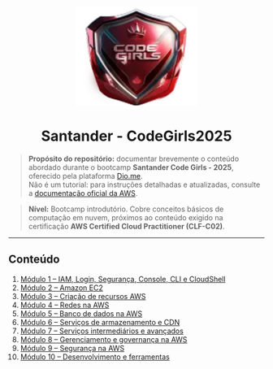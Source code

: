 

<p align="center">
  <img src="./iconSantander.png" alt="Santander - CodeGirls2025" width="240" />
</p>

<h1 align="center">Santander - CodeGirls2025</h1>



> **Propósito do repositório:** documentar brevemente o conteúdo abordado durante o bootcamp **Santander Code Girls - 2025**, oferecido pela plataforma [Dio.me](https://www.dio.me/en).  
> Não é um tutorial: para instruções detalhadas e atualizadas, consulte a [documentação oficial da AWS](https://docs.aws.amazon.com/).

> **Nível:** Bootcamp introdutório. Cobre conceitos básicos de computação em nuvem, próximos ao conteúdo exigido na certificação **AWS Certified Cloud Practitioner (CLF-C02)**.

---

## Conteúdo

1. [Módulo 1 – IAM, Login, Segurança, Console, CLI e CloudShell](./Module01/module01.md)  
2. [Módulo 2 – Amazon EC2](./Module02/module02.md)  
3. [Módulo 3 – Criação de recursos AWS](./Module03/module03.md)
4. [Módulo 4 – Redes na AWS](./Module04/module04.md)
5. [Módulo 5 – Banco de dados na AWS](./Module05/module05.md)
6. [Módulo 6 – Serviços de armazenamento e CDN](./Module06/module06.md)
7. [Módulo 7 – Serviços intermediários e avançados](./Module07/module07.md)
8. [Módulo 8 – Gerenciamento e governança na AWS](./Module08/module08.md)
9. [Módulo 9 – Segurança na AWS](./Module09/module09.md)
10. [Módulo 10 – Desenvolvimento e ferramentas](./Module10/module10.md)